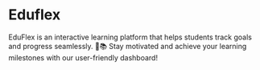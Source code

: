# Eduflex
EduFlex is an interactive learning platform that helps students track goals and progress seamlessly. 🎯📚 Stay motivated and achieve your learning milestones with our user-friendly dashboard!

